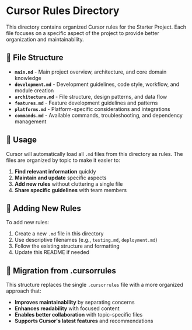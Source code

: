 # Cursor Rules Directory

This directory contains organized Cursor rules for the Starter Project. Each file focuses on a specific aspect of the project to provide better organization and maintainability.

## 📁 File Structure

- **`main.md`** - Main project overview, architecture, and core domain knowledge
- **`development.md`** - Development guidelines, code style, workflow, and module creation
- **`architecture.md`** - File structure, design patterns, and data flow
- **`features.md`** - Feature development guidelines and patterns
- **`platforms.md`** - Platform-specific considerations and integrations
- **`commands.md`** - Available commands, troubleshooting, and dependency management

## 🎯 Usage

Cursor will automatically load all `.md` files from this directory as rules. The files are organized by topic to make it easier to:

1. **Find relevant information** quickly
2. **Maintain and update** specific aspects
3. **Add new rules** without cluttering a single file
4. **Share specific guidelines** with team members

## 📝 Adding New Rules

To add new rules:

1. Create a new `.md` file in this directory
2. Use descriptive filenames (e.g., `testing.md`, `deployment.md`)
3. Follow the existing structure and formatting
4. Update this README if needed

## 🔄 Migration from .cursorrules

This structure replaces the single `.cursorrules` file with a more organized approach that:

- **Improves maintainability** by separating concerns
- **Enhances readability** with focused content
- **Enables better collaboration** with topic-specific files
- **Supports Cursor's latest features** and recommendations
